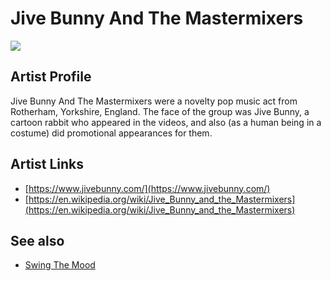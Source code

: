 # Jive Bunny And The Mastermixers

![](../../asssets/artists/Jive_Bunny_And_The_Mastermixers.png)

## Artist Profile

Jive Bunny And The Mastermixers were a novelty pop music act from Rotherham, Yorkshire, England. The face of the group was Jive Bunny, a cartoon rabbit who appeared in the videos, and also (as a human being in a costume) did promotional appearances for them.

## Artist Links

- [https://www.jivebunny.com/](https://www.jivebunny.com/)
- [https://en.wikipedia.org/wiki/Jive_Bunny_and_the_Mastermixers](https://en.wikipedia.org/wiki/Jive_Bunny_and_the_Mastermixers)


## See also

- [Swing The Mood](Jive_Bunny_And_The_Mastermixers-Swing_The_Mood.md)
